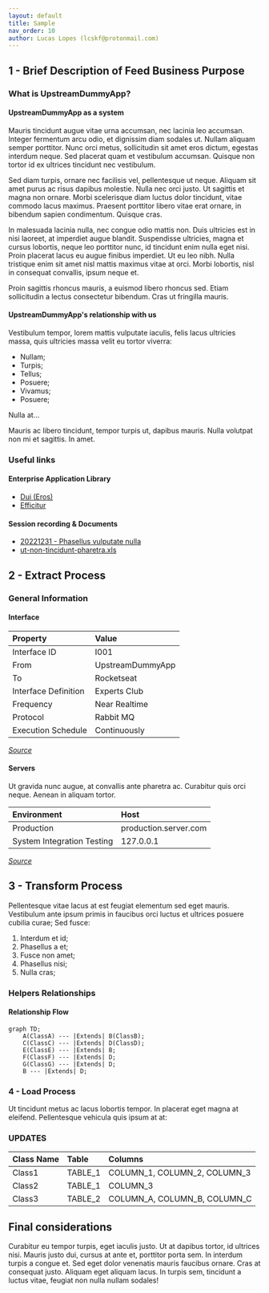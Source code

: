 ```yaml
---
layout: default
title: Sample
nav_order: 10
author: Lucas Lopes (lcskf@protonmail.com)
---
```


<!-- - Begin: importing scripts -->
<!-- <script src="https://cdnjs.cloudflare.com/ajax/libs/mermaid/8.8.2/mermaid.min.js" integrity="sha512-x8NWYlEsC86ngfO24tbxW6pMuyn9gYnwEW0FcSobohDc3iLCXhmRkqYXgTfE7Jwy2YCTnHRfyum8LUIiyvmgWQ==" crossorigin="anonymous"></script> -->
<!--- End: importing scripts -->

<!-- IMPORT LAST VERSION https://www.jsdelivr.com/package/npm/mermaid -->
<script type="module">
import mermaid from 'https://cdn.jsdelivr.net/npm/mermaid@11.4.1/+esm'
</script>


## 1 - Brief Description of Feed Business Purpose

### What is UpstreamDummyApp?

#### UpstreamDummyApp as a system

Mauris tincidunt augue vitae urna accumsan, nec lacinia leo accumsan. Integer fermentum arcu odio, et dignissim diam sodales ut. Nullam aliquam semper porttitor. Nunc orci metus, sollicitudin sit amet eros dictum, egestas interdum neque. Sed placerat quam et vestibulum accumsan. Quisque non tortor id ex ultrices tincidunt nec vestibulum.

Sed diam turpis, ornare nec facilisis vel, pellentesque ut neque. Aliquam sit amet purus ac risus dapibus molestie. Nulla nec orci justo. Ut sagittis et magna non ornare. Morbi scelerisque diam luctus dolor tincidunt, vitae commodo lacus maximus. Praesent porttitor libero vitae erat ornare, in bibendum sapien condimentum. Quisque cras. 

In malesuada lacinia nulla, nec congue odio mattis non. Duis ultricies est in nisi laoreet, at imperdiet augue blandit. Suspendisse ultricies, magna et cursus lobortis, neque leo porttitor nunc, id tincidunt enim nulla eget nisi. Proin placerat lacus eu augue finibus imperdiet. Ut eu leo nibh. Nulla tristique enim sit amet nisl mattis maximus vitae at orci. Morbi lobortis, nisl in consequat convallis, ipsum neque et.

Proin sagittis rhoncus mauris, a euismod libero rhoncus sed. Etiam sollicitudin a lectus consectetur bibendum. Cras ut fringilla mauris.

#### UpstreamDummyApp's relationship with us

Vestibulum tempor, lorem mattis vulputate iaculis, felis lacus ultricies massa, quis ultricies massa velit eu tortor viverra:

- Nullam;
- Turpis;
- Tellus;
- Posuere;
- Vivamus;
- Posuere;

Nulla at...

Mauris ac libero tincidunt, tempor turpis ut, dapibus mauris. Nulla volutpat non mi et sagittis. In amet.

### Useful links

#### Enterprise Application Library

- [Dui (Eros)](https://app.rocketseat.com.br/)
- [Efficitur](https://app.rocketseat.com.br/)

#### Session recording & Documents

- [20221231 - Phasellus vulputate nulla](https://app.rocketseat.com.br/)
- [ut-non-tincidunt-pharetra.xls](https://app.rocketseat.com.br/)

## 2 - Extract Process

### General Information

#### Interface

| Property             | Value            |
| :------------------- | :--------------- |
| Interface ID         | I001             |
| From                 | UpstreamDummyApp |
| To                   | Rocketseat       |
| Interface Definition | Experts Club     |
| Frequency            | Near Realtime    |
| Protocol             | Rabbit MQ        |
| Execution Schedule   | Continuously     |

_[Source](https://app.rocketseat.com.br/)_

#### Servers

Ut gravida nunc augue, at convallis ante pharetra ac. Curabitur quis orci neque. Aenean in aliquam tortor.

| Environment                | Host                  |
| :------------------------- | :-------------------- |
| Production                 | production.server.com |
| System Integration Testing | 127.0.0.1             |

_[Source](https://app.rocketseat.com.br/)_


## 3 - Transform Process

Pellentesque vitae lacus at est feugiat elementum sed eget mauris. Vestibulum ante ipsum primis in faucibus orci luctus et ultrices posuere cubilia curae; Sed fusce:

1. Interdum et id;
2. Phasellus a et;
3. Fusce non amet;
4. Phasellus nisi;
5. Nulla cras;

### Helpers Relationships

#### Relationship Flow


```mermaid
graph TD;
    A(ClassA) --- |Extends| B(ClassB);
    C(ClassC) --- |Extends| D(ClassD);
    E(ClassE) --- |Extends| B;
    F(ClassF) --- |Extends| D;
    G(ClassG) --- |Extends| D;
    B --- |Extends| D;
```


### 4 - Load Process

Ut tincidunt metus ac lacus lobortis tempor. In placerat eget magna at eleifend. Pellentesque vehicula quis ipsum at at:

### UPDATES

| Class Name | Table   | Columns                      |
| :--------- | :------ | :--------------------------- |
| Class1     | TABLE_1 | COLUMN_1, COLUMN_2, COLUMN_3 |
| Class2     | TABLE_1 | COLUMN_3                     |
| Class3     | TABLE_2 | COLUMN_A, COLUMN_B, COLUMN_C |


## Final considerations

Curabitur eu tempor turpis, eget iaculis justo. Ut at dapibus tortor, id ultrices nisi. Mauris justo dui, cursus at ante et, porttitor porta sem. In interdum turpis a congue et.
Sed eget dolor venenatis mauris faucibus ornare. Cras at consequat justo. Aliquam eget aliquam lacus. In turpis sem, tincidunt a luctus vitae, feugiat non nulla nullam sodales!

